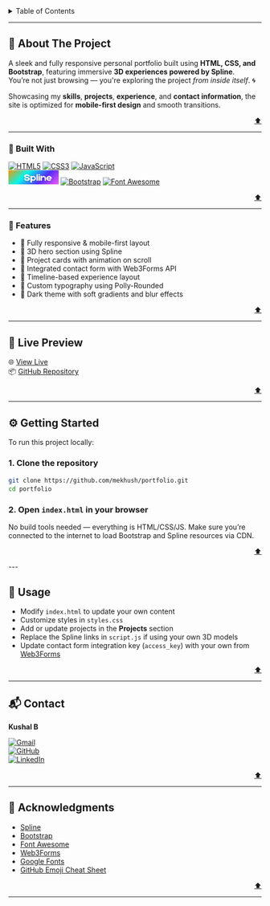 
<!-- TABLE OF CONTENTS -->
<details>
  <summary>Table of Contents</summary>
  <ol>
    <li>
      <a href="#about-the-project">About The Project</a>
      <ul>
        <li><a href="#built-with">Built With</a></li>
        <li><a href="#features">Features</a></li>
      </ul>
    </li>
    <li><a href="#live-preview">Live Preview</a></li>
    <li><a href="#getting-started">Getting Started</a></li>
    <li><a href="#usage">Usage</a></li>
    <li><a href="#contact">Contact</a></li>
    <li><a href="#acknowledgments">Acknowledgments</a></li>
  </ol>
</details>

---

## 💼 About The Project

A sleek and fully responsive personal portfolio built using **HTML, CSS, and Bootstrap**, featuring immersive **3D experiences powered by Spline**.  
You’re not just browsing — you're exploring the project *from inside itself*. 🌀

Showcasing my **skills**, **projects**, **experience**, and **contact information**, the site is optimized for **mobile-first design** and smooth transitions.

<p align="right"><a href="#readme-top">⬆️</a></p>

---

### 🧱 Built With

[![HTML5][html-logo]][html-web]
[![CSS3][css-logo]][css-web]
[![JavaScript][js-logo]][js-web]  
[<img src="assets/Spline.png" alt="Spline Logo" width="100" height="28">](https://spline.design/)
[![Bootstrap][bootstrap-logo]][bootstrap-web]
[![Font Awesome][fontawesome-logo]][fontawesome-web]

<p align="right"><a href="#readme-top">⬆️</a></p>

---

### 🚀 Features

- 📱 Fully responsive & mobile-first layout
- 🎥 3D hero section using Spline
- 📂 Project cards with animation on scroll
- 📧 Integrated contact form with Web3Forms API
- 📜 Timeline-based experience layout
- 🎨 Custom typography using Polly-Rounded
- 🌙 Dark theme with soft gradients and blur effects

<p align="right"><a href="#readme-top">⬆️</a></p>

---

## 🔗 Live Preview

🌐 [View Live](https://mekhush.github.io/)  
📦 [GitHub Repository](https://github.com/mekhush/portfolio)

<p align="right"><a href="#readme-top">⬆️</a></p>

---

## ⚙️ Getting Started

To run this project locally:

### 1. Clone the repository

```bash
git clone https://github.com/mekhush/portfolio.git
cd portfolio
```

### 2. Open `index.html` in your browser

No build tools needed — everything is HTML/CSS/JS. Make sure you’re connected to the internet to load Bootstrap and Spline resources via CDN.

<p align="right"><a href="#readme-top">⬆️</a></p>
---

## 🎯 Usage

- Modify `index.html` to update your own content
- Customize styles in `styles.css`
- Add or update projects in the **Projects** section
- Replace the Spline links in `script.js` if using your own 3D models
- Update contact form integration key (`access_key`) with your own from [Web3Forms](https://web3forms.com/)

<p align="right"><a href="#readme-top">⬆️</a></p>

---

## 📬 Contact

**Kushal B** 

[![Gmail][gmail-logo]][gmail-web]  
[![GitHub][github-logo]][github-web]  
[![LinkedIn][linkedin-logo]][linkedin-web]

<p align="right"><a href="#readme-top">⬆️</a></p>

---

## 🙌 Acknowledgments

- [Spline](https://spline.design/)
- [Bootstrap](https://getbootstrap.com/)
- [Font Awesome](https://fontawesome.com/)
- [Web3Forms](https://web3forms.com/)
- [Google Fonts](https://fonts.google.com/)
- [GitHub Emoji Cheat Sheet](https://www.webpagefx.com/tools/emoji-cheat-sheet)

<p align="right"><a href="#readme-top">⬆️</a></p>

---


[html-logo]: https://img.shields.io/badge/HTML5-E34F26?style=for-the-badge&logo=html5&logoColor=white
[css-logo]: https://img.shields.io/badge/CSS3-1572B6?style=for-the-badge&logo=css3&logoColor=white
[bootstrap-logo]: https://img.shields.io/badge/Bootstrap-7952B3?style=for-the-badge&logo=bootstrap&logoColor=white
[fontawesome-logo]: https://img.shields.io/badge/Font_Awesome-228BE6?style=for-the-badge&logo=fontawesome&logoColor=white
[js-logo]: https://img.shields.io/badge/JavaScript-F7DF1E?style=for-the-badge&logo=javascript&logoColor=black

[html-web]: https://developer.mozilla.org/en-US/docs/Web/HTML
[css-web]: https://developer.mozilla.org/en-US/docs/Web/CSS
[bootstrap-web]: https://getbootstrap.com/
[fontawesome-web]: https://fontawesome.com/
[js-web]: https://developer.mozilla.org/en-US/docs/Web/JavaScript



[github-logo]: https://img.shields.io/badge/GitHub-181717?style=for-the-badge&logo=github&logoColor=white
[linkedin-logo]: https://img.shields.io/badge/LinkedIn-0A66C2?style=for-the-badge&logo=linkedin&logoColor=white
[gmail-logo]: https://img.shields.io/badge/Gmail-D14836?style=for-the-badge&logo=gmail&logoColor=white


[github-web]: https://github.com/mekhush
[linkedin-web]: https://www.linkedin.com/in/me-khush
[gmail-web]: mailto:kushalkush1804@gmail.com
